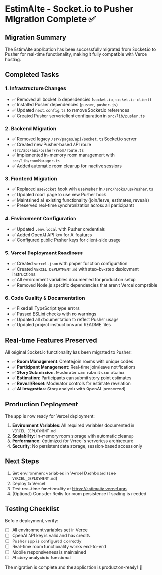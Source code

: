 # EstimAIte - Socket.io to Pusher Migration Complete ✅

## Migration Summary

The EstimAIte application has been successfully migrated from Socket.io to Pusher for real-time functionality, making it fully compatible with Vercel hosting.

## Completed Tasks

### 1. Infrastructure Changes
- ✅ Removed all Socket.io dependencies (`socket.io`, `socket.io-client`)
- ✅ Installed Pusher dependencies (`pusher`, `pusher-js`)
- ✅ Updated `next.config.ts` to remove Socket.io references
- ✅ Created Pusher server/client configuration in `src/lib/pusher.ts`

### 2. Backend Migration
- ✅ Removed legacy `/src/pages/api/socket.ts` Socket.io server
- ✅ Created new Pusher-based API route `/src/app/api/pusher/room/route.ts`
- ✅ Implemented in-memory room management with `src/lib/roomManager.ts`
- ✅ Added automatic room cleanup for inactive sessions

### 3. Frontend Migration
- ✅ Replaced `useSocket` hook with `usePusher` in `/src/hooks/usePusher.ts`
- ✅ Updated room page to use new Pusher hook
- ✅ Maintained all existing functionality (join/leave, estimates, reveals)
- ✅ Preserved real-time synchronization across all participants

### 4. Environment Configuration
- ✅ Updated `.env.local` with Pusher credentials
- ✅ Added OpenAI API key for AI features
- ✅ Configured public Pusher keys for client-side usage

### 5. Vercel Deployment Readiness
- ✅ Created `vercel.json` with proper function configuration
- ✅ Created `VERCEL_DEPLOYMENT.md` with step-by-step deployment instructions
- ✅ All environment variables documented for production setup
- ✅ Removed Node.js specific dependencies that aren't Vercel compatible

### 6. Code Quality & Documentation
- ✅ Fixed all TypeScript type errors
- ✅ Passed ESLint checks with no warnings
- ✅ Updated all documentation to reflect Pusher usage
- ✅ Updated project instructions and README files

## Real-time Features Preserved

All original Socket.io functionality has been migrated to Pusher:

- ✅ **Room Management**: Create/join rooms with unique codes
- ✅ **Participant Management**: Real-time join/leave notifications
- ✅ **Story Submission**: Moderator can submit user stories
- ✅ **Estimation**: Participants can submit story point estimates
- ✅ **Reveal/Reset**: Moderator controls for estimate revelation
- ✅ **AI Integration**: Story analysis with OpenAI (preserved)

## Production Deployment

The app is now ready for Vercel deployment:

1. **Environment Variables**: All required variables documented in `VERCEL_DEPLOYMENT.md`
2. **Scalability**: In-memory room storage with automatic cleanup
3. **Performance**: Optimized for Vercel's serverless architecture
4. **Security**: No persistent data storage, session-based access only

## Next Steps

1. Set environment variables in Vercel Dashboard (see `VERCEL_DEPLOYMENT.md`)
2. Deploy to Vercel
3. Test real-time functionality at https://estimaite.vercel.app
4. (Optional) Consider Redis for room persistence if scaling is needed

## Testing Checklist

Before deployment, verify:
- [ ] All environment variables set in Vercel
- [ ] OpenAI API key is valid and has credits
- [ ] Pusher app is configured correctly
- [ ] Real-time room functionality works end-to-end
- [ ] Mobile responsiveness is maintained
- [ ] AI story analysis is functional

The migration is complete and the application is production-ready! 🚀
